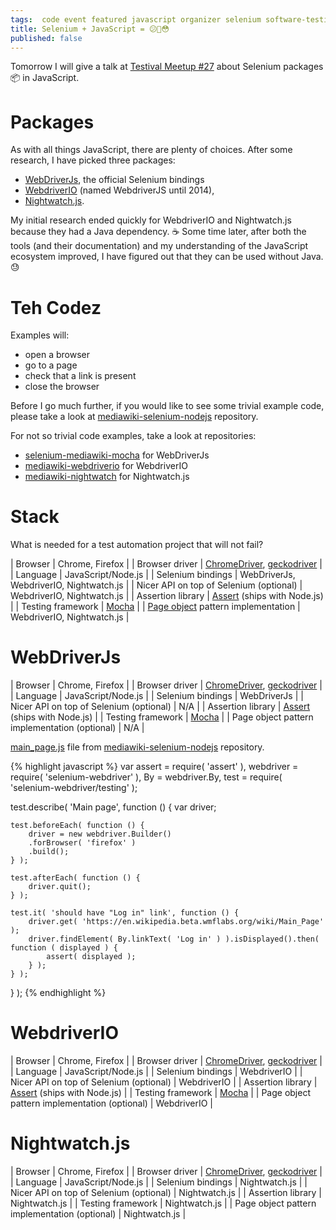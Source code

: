 ```yaml
---
tags:  code event featured javascript organizer selenium software-testing speaker testival
title: Selenium + JavaScript = 😕🤔😳
published: false
---
```

Tomorrow I will give a talk at [Testival Meetup #27](https://www.meetup.com/testival/events/236635146/) about Selenium packages 📦 in JavaScript.

# Packages

As with all things JavaScript, there are plenty of choices. After some research, I have picked three packages:

- [WebDriverJs](https://github.com/SeleniumHQ/selenium/wiki/WebDriverJs), the official Selenium bindings
- [WebdriverIO](http://webdriver.io/) (named WebdriverJS until 2014),
- [Nightwatch.js](http://nightwatchjs.org).

My initial research ended quickly for WebdriverIO and Nightwatch.js because they had a Java dependency. ☕️ Some time later, after both the tools (and their documentation) and my understanding of the JavaScript ecosystem improved, I have figured out that they can be used without Java. 😓

# Teh Codez

Examples will:

- open a browser
- go to a page
- check that a link is present
- close the browser

Before I go much further, if you would like to see some trivial example code, please take a look at [mediawiki-selenium-nodejs](https://github.com/zeljkofilipin/mediawiki-selenium-nodejs) repository.

For not so trivial code examples, take a look at repositories:

- [selenium-mediawiki-mocha](https://github.com/zeljkofilipin/selenium-mediawiki-mocha) for WebDriverJs
- [mediawiki-webdriverio](https://github.com/zeljkofilipin/mediawiki-webdriverio) for WebdriverIO
- [mediawiki-nightwatch](https://github.com/zeljkofilipin/mediawiki-nightwatch) for Nightwatch.js

# Stack

What is needed for a test automation project that will not fail?

| Browser | Chrome, Firefox |
| Browser driver | [ChromeDriver](https://sites.google.com/a/chromium.org/chromedriver/), [geckodriver](https://github.com/mozilla/geckodriver) |
| Language | JavaScript/Node.js |
| Selenium bindings | WebDriverJs, WebdriverIO, Nightwatch.js |
| Nicer API on top of Selenium (optional) | WebdriverIO, Nightwatch.js |
| Assertion library | [Assert](https://nodejs.org/api/assert.html) (ships with Node.js) |
| Testing framework | [Mocha](https://mochajs.org/) |
| [Page object](https://github.com/SeleniumHQ/selenium/wiki/PageObjects) pattern implementation | WebdriverIO, Nightwatch.js |

# WebDriverJs

| Browser | Chrome, Firefox |
| Browser driver | [ChromeDriver](https://sites.google.com/a/chromium.org/chromedriver/), [geckodriver](https://github.com/mozilla/geckodriver) |
| Language | JavaScript/Node.js |
| Selenium bindings | WebDriverJs |
| Nicer API on top of Selenium (optional) | N/A |
| Assertion library | [Assert](https://nodejs.org/api/assert.html) (ships with Node.js) |
| Testing framework | [Mocha](https://mochajs.org/) |
| Page object pattern implementation (optional) | N/A |

[main_page.js](https://github.com/zeljkofilipin/mediawiki-selenium-nodejs/blob/master/test/main_page.js) file from [mediawiki-selenium-nodejs](https://github.com/zeljkofilipin/mediawiki-selenium-nodejs) repository.

{% highlight javascript %}
var assert = require( 'assert' ),
	webdriver = require( 'selenium-webdriver' ),
	By = webdriver.By,
	test = require( 'selenium-webdriver/testing' );

test.describe( 'Main page', function () {
	var driver;

	test.beforeEach( function () {
		driver = new webdriver.Builder()
		.forBrowser( 'firefox' )
		.build();
	} );

	test.afterEach( function () {
		driver.quit();
	} );

	test.it( 'should have "Log in" link', function () {
		driver.get( 'https://en.wikipedia.beta.wmflabs.org/wiki/Main_Page' );
		driver.findElement( By.linkText( 'Log in' ) ).isDisplayed().then( function ( displayed ) {
			assert( displayed );
		} );
	} );
} );
{% endhighlight %}

# WebdriverIO

| Browser | Chrome, Firefox |
| Browser driver | [ChromeDriver](https://sites.google.com/a/chromium.org/chromedriver/), [geckodriver](https://github.com/mozilla/geckodriver) |
| Language | JavaScript/Node.js |
| Selenium bindings | WebdriverIO |
| Nicer API on top of Selenium (optional) | WebdriverIO |
| Assertion library | [Assert](https://nodejs.org/api/assert.html) (ships with Node.js) |
| Testing framework | [Mocha](https://mochajs.org/) |
| Page object pattern implementation (optional) | WebdriverIO |

# Nightwatch.js

| Browser | Chrome, Firefox |
| Browser driver | [ChromeDriver](https://sites.google.com/a/chromium.org/chromedriver/), [geckodriver](https://github.com/mozilla/geckodriver) |
| Language | JavaScript/Node.js |
| Selenium bindings | Nightwatch.js |
| Nicer API on top of Selenium (optional) | Nightwatch.js |
| Assertion library | Nightwatch.js |
| Testing framework | Nightwatch.js |
| Page object pattern implementation (optional) | Nightwatch.js |
